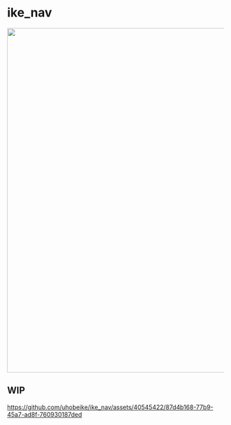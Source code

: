 # ike_nav

<div align="center">
  <img src="https://i.gyazo.com/368ca99e1363425f18462f1aaedf2df0.png" width="800">
</div>

## WIP

https://github.com/uhobeike/ike_nav/assets/40545422/87d4b168-77b9-45a7-ad8f-760930187ded

